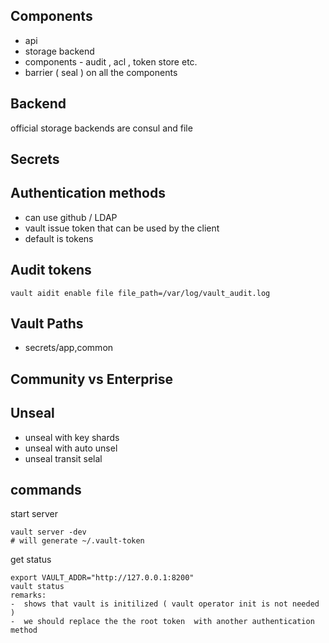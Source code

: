 ##  Components
- api
- storage backend
- components - audit , acl  , token store etc.
- barrier ( seal ) on all the components 

##  Backend 
official storage backends are consul and file 

## Secrets 

## Authentication methods
- can use github / LDAP 
- vault issue token that can be used by the client 
- default is tokens

## Audit tokens
```
vault aidit enable file file_path=/var/log/vault_audit.log 
```

## Vault Paths
- secrets/app,common

## Community vs Enterprise 

## Unseal 
- unseal with key shards
- unseal with auto unsel 
- unseal transit selal 

## commands
start server   
```
vault server -dev
# will generate ~/.vault-token 
```

get status  
```
export VAULT_ADDR="http://127.0.0.1:8200"
vault status 
remarks:
-  shows that vault is initilized ( vault operator init is not needed )  
-  we should replace the the root token  with another authentication method  

```

